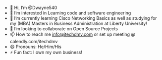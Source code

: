 - 👋 Hi, I’m @Dwayne540
- 👀 I’m interested in Learning code and software engineering
- 🌱 I’m currently learning Cisco Networking Basics as well as studying for my (MBA) Masters in Business Administration at Liberty University!
- 💞️ I’m looking to collaborate on Open Source Projects 
- 📫 How to reach me info@itechdmv.com or set up meeting @ calendly.com/itechdmv
- 😄 Pronouns: He/Him/His
- ⚡ Fun fact: I own my own business!

<!---
Dwayne540/Dwayne540 is a ✨ special ✨ repository because its `README.md` (this file) appears on your GitHub profile.
You can click the Preview link to take a look at your changes.
--->
